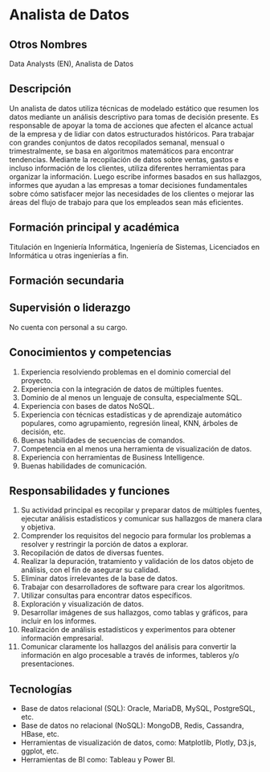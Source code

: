 # Analista de Datos

## Otros Nombres

Data Analysts (EN), Analista de Datos

## Descripción

Un analista de datos utiliza técnicas de modelado estático que resumen los datos mediante un análisis descriptivo para tomas de decisión presente. Es responsable de apoyar la toma de acciones que afecten el alcance actual de la empresa y de lidiar con datos estructurados históricos. Para trabajar con grandes conjuntos de datos recopilados semanal, mensual o trimestralmente, se basa en algoritmos matemáticos para encontrar tendencias. Mediante la recopilación de datos sobre ventas, gastos e incluso información de los clientes, utiliza diferentes herramientas para organizar la información. Luego escribe informes basados ​​en sus hallazgos, informes que ayudan a las empresas a tomar decisiones fundamentales sobre cómo satisfacer mejor las necesidades de los clientes o mejorar las áreas del flujo de trabajo para que los empleados sean más eficientes.

## Formación principal y académica

Titulación en Ingeniería Informática, Ingeniería de Sistemas, Licenciados en Informática u otras ingenierías a fin.

## Formación secundaria


## Supervisión o liderazgo

No cuenta con personal a su cargo.

## Conocimientos y competencias

1. Experiencia resolviendo problemas en el dominio comercial del proyecto.
2. Experiencia con la integración de datos de múltiples fuentes.
3. Dominio de al menos un lenguaje de consulta, especialmente SQL.
4. Experiencia con bases de datos NoSQL.
5. Experiencia con técnicas estadísticas y de aprendizaje automático populares, como agrupamiento, regresión lineal, KNN, árboles de decisión, etc.
6. Buenas habilidades de secuencias de comandos.
7. Competencia en al menos una herramienta de visualización de datos.
8. Experiencia con herramientas de Business Intelligence.
9. Buenas habilidades de comunicación.


## Responsabilidades y funciones

1. Su actividad principal es recopilar y preparar datos de múltiples fuentes, ejecutar análisis estadísticos y comunicar sus hallazgos de manera clara y objetiva.
2. Comprender los requisitos del negocio para formular los problemas a resolver y restringir la porción de datos a explorar.
3. Recopilación de datos de diversas fuentes.
4. Realizar la depuración, tratamiento y validación de los datos objeto de análisis, con el fin de asegurar su calidad.
5. Eliminar datos irrelevantes de la base de datos.
6. Trabajar con desarrolladores de software para crear los algoritmos.
7. Utilizar consultas para encontrar datos específicos.
8. Exploración y visualización de datos.
9. Desarrollar imágenes de sus hallazgos, como tablas y gráficos, para incluir en los informes.
10. Realización de análisis estadísticos y experimentos para obtener información empresarial.
11. Comunicar claramente los hallazgos del análisis para convertir la información en algo procesable a través de informes, tableros y/o presentaciones.

## Tecnologías

- Base de datos relacional (SQL): Oracle, MariaDB, MySQL, PostgreSQL, etc.
- Base de datos no relacional (NoSQL): MongoDB, Redis, Cassandra, HBase, etc.
- Herramientas de visualización de datos, como: Matplotlib, Plotly, D3.js, ggplot, etc.
- Herramientas de BI como: Tableau y Power BI.